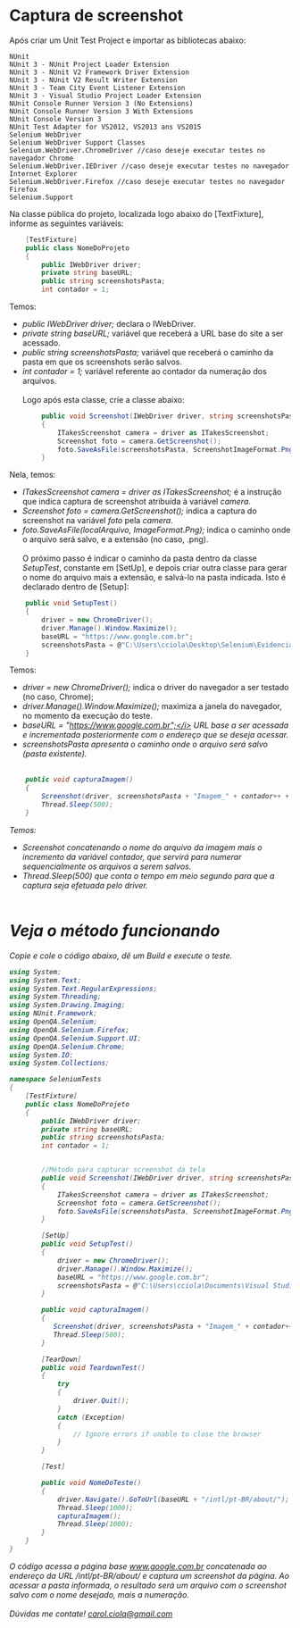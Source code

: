# Captura de screenshot

Após criar um Unit Test Project e importar as bibliotecas abaixo:
```
NUnit
NUnit 3 - NUnit Project Loader Extension
NUnit 3 - NUnit V2 Framework Driver Extension
NUnit 3 - NUnit V2 Result Writer Extension
NUnit 3 - Team City Event Listener Extension
NUnit 3 - Visual Studio Project Loader Extension
NUnit Console Runner Version 3 (No Extensions)
NUnit Console Runner Version 3 With Extensions
NUnit Console Version 3
NUnit Test Adapter for VS2012, VS2013 ans VS2015
Selenium WebDriver
Selenium WebDriver Support Classes
Selenium.WebDriver.ChromeDriver //caso deseje executar testes no navegador Chrome
Selenium.WebDriver.IEDriver //caso deseje executar testes no navegador Internet Explorer
Selenium.WebDriver.Firefox //caso deseje executar testes no navegador Firefox
Selenium.Support
```
Na classe pública do projeto, localizada logo abaixo do [TextFixture], informe as seguintes variáveis:
```csharp
    [TestFixture]
    public class NomeDoProjeto
    {
        public IWebDriver driver;
        private string baseURL;
        public string screenshotsPasta;
        int contador = 1;
```
Temos:
- <i>public IWebDriver driver;</i> declara o IWebDriver.
- <i>private string baseURL;</i> variável que receberá a URL base do site a ser acessado.
- <i>public string screenshotsPasta;</i> variável que receberá o caminho da pasta em que os screenshots serão salvos.
- <i>int contador = 1;</i> variável referente ao contador da numeração dos arquivos.
<br></br>
Logo após esta classe, crie a classe abaixo:
```csharp
        public void Screenshot(IWebDriver driver, string screenshotsPasta)
        {
            ITakesScreenshot camera = driver as ITakesScreenshot;
            Screenshot foto = camera.GetScreenshot();
            foto.SaveAsFile(screenshotsPasta, ScreenshotImageFormat.Png);
        }
```
Nela, temos:
- <i>ITakesScreenshot camera = driver as ITakesScreenshot;</i> é a instrução que indica captura de screenshot atribuída à variável <i>camera</i>.
- <i>Screenshot foto = camera.GetScreenshot();</i> indica a captura do screenshot na variável <i>foto</i> pela <i>camera</i>.
- <i>foto.SaveAsFile(localArquivo, ImageFormat.Png);</i> indica o caminho onde o arquivo será salvo, e a extensão (no caso, .png).
<br></br>
O próximo passo é indicar o caminho da pasta dentro da classe <i>SetupTest</i>, constante em [SetUp], e depois criar outra classe para gerar o nome do arquivo mais a extensão, e salvá-lo na pasta indicada. Isto é declarado dentro de [Setup]:
```csharp
    public void SetupTest()
    {
        driver = new ChromeDriver();
        driver.Manage().Window.Maximize();
        baseURL = "https://www.google.com.br";
        screenshotsPasta = @"C:\Users\cciola\Desktop\Selenium\Evidencias\";
    }
```    
Temos:
- <i>driver = new ChromeDriver();</i> indica o driver do navegador a ser testado (no caso, Chrome);
- <i>driver.Manage().Window.Maximize();</i> maximiza a janela do navegador, no momento da execução do teste.
- <i>baseURL = "https://www.google.com.br";</i> URL base a ser acessada e incrementada posteriormente com o endereço que se deseja acessar.
- <i>screenshotsPasta</i> apresenta o caminho onde o arquivo será salvo (pasta existente).
<br></br>
```csharp        
    public void capturaImagem()
    {
        Screenshot(driver, screenshotsPasta + "Imagem_" + contador++ + ".png");
        Thread.Sleep(500);
    }
```
Temos:
- <i>Screenshot</i> concatenando o nome do arquivo da imagem mais o incremento da variável <i>contador</i>, que servirá para numerar sequencialmente os arquivos a serem salvos.
- <i>Thread.Sleep(500)</i> que conta o tempo em meio segundo para que a captura seja efetuada pelo driver.
<br></br>
# Veja o método funcionando

Copie e cole o código abaixo, dê um Build e execute o teste.
```csharp
using System;
using System.Text;
using System.Text.RegularExpressions;
using System.Threading;
using System.Drawing.Imaging;
using NUnit.Framework;
using OpenQA.Selenium;
using OpenQA.Selenium.Firefox;
using OpenQA.Selenium.Support.UI;
using OpenQA.Selenium.Chrome;
using System.IO;
using System.Collections;

namespace SeleniumTests
{
    [TestFixture]
    public class NomeDoProjeto
    {
        public IWebDriver driver;
        private string baseURL;
        public string screenshotsPasta;
        int contador = 1;


        //Método para capturar screenshot da tela
        public void Screenshot(IWebDriver driver, string screenshotsPasta)
        {
            ITakesScreenshot camera = driver as ITakesScreenshot;
            Screenshot foto = camera.GetScreenshot();
            foto.SaveAsFile(screenshotsPasta, ScreenshotImageFormat.Png);
        }

        [SetUp]
        public void SetupTest()
        {
            driver = new ChromeDriver();
            driver.Manage().Window.Maximize();
            baseURL = "https://www.google.com.br";
            screenshotsPasta = @"C:\Users\cciola\Documents\Visual Studio 2013\Projects\TesteGit\Evidencias\";
        }

        public void capturaImagem()
        {
           Screenshot(driver, screenshotsPasta + "Imagem_" + contador++ + ".png");
           Thread.Sleep(500);
        }

        [TearDown]
        public void TeardownTest()
        {
            try
            {
                driver.Quit();
            }
            catch (Exception)
            {
                // Ignore errors if unable to close the browser
            }
        }

        [Test]

        public void NomeDoTeste()
        {
            driver.Navigate().GoToUrl(baseURL + "/intl/pt-BR/about/");
            Thread.Sleep(1000);
            capturaImagem();
            Thread.Sleep(1000);         
        }
    }
}
```
O código acessa a página base <i>www.google.com.br</i> concatenada ao endereço da URL <i>/intl/pt-BR/about/</i> e captura um screenshot da página. Ao acessar a pasta informada, o resultado será um arquivo com o screenshot salvo com o nome desejado, mais a numeração.
<br></br>
Dúvidas me contate! carol.ciola@gmail.com
